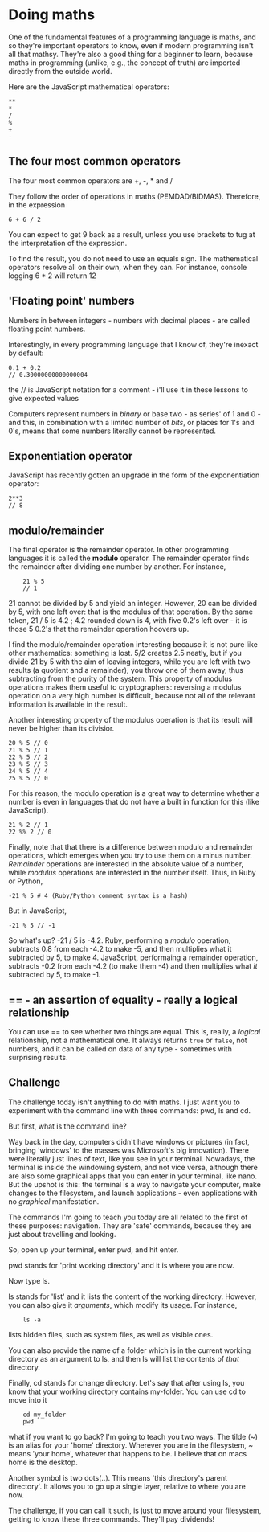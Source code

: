 # Doing maths

One of the fundamental features of a programming language is maths, and so they're important operators to know, even if modern programming isn't all that mathsy. They're also a good thing for a beginner to learn, because maths in programming (unlike, e.g., the concept of truth) are imported directly from the outside world.

Here are the JavaScript mathematical operators:

```
**
*
/
%
+
-
```

## The four most common operators

The four most common operators are +, -, \* and /

They follow the order of operations in maths (PEMDAD/BIDMAS). Therefore, in the expression

    6 + 6 / 2

You can expect to get 9 back as a result, unless you use brackets to tug at the interpretation of the expression.

To find the result, you do not need to use an equals sign. The mathematical operators resolve all on their own, when they can. For instance, console logging 6 \* 2 will return 12

## 'Floating point' numbers

Numbers in between integers - numbers with decimal places - are called floating point numbers.

Interestingly, in every programming language that I know of, they're inexact by default:

    0.1 + 0.2
    // 0.30000000000000004

the // is JavaScript notation for a comment - i'll use it in these lessons to give expected values

Computers represent numbers in _binary_ or base two - as series' of 1 and 0 - and this, in combination with a limited number of _bits_, or places for 1's and 0's, means that some numbers literally cannot be represented.

## Exponentiation operator

JavaScript has recently gotten an upgrade in the form of the exponentiation operator:

    2**3
    // 8

## modulo/remainder

The final operator is the remainder operator. In other programming languages it is called the **modulo** operator. The remainder operator finds the remainder after dividing one number by another. For instance,

```
	21 % 5
	// 1
```

21 cannot be divided by 5 and yield an integer. However, 20 can be divided by 5, with one left over: that is the modulus of that operation. By the same token, 21 / 5 is 4.2 ; 4.2 rounded down is 4, with five 0.2's left over - it is those 5 0.2's that the remainder operation hoovers up.

I find the modulo/remainder operation interesting because it is not pure like other mathematics: something is lost. 5/2 creates 2.5 neatly, but if you divide 21 by 5 with the aim of leaving integers, while you are left with two results (a quotient and a remainder), you throw one of them away, thus subtracting from the purity of the system. This property of modulus operations makes them useful to cryptographers: reversing a modulus operation on a very high number is difficult, because not all of the relevant information is available in the result.

Another interesting property of the modulus operation is that its result will never be higher than its divisior.

```
20 % 5 // 0
21 % 5 // 1
22 % 5 // 2
23 % 5 // 3
24 % 5 // 4
25 % 5 // 0
```

For this reason, the modulo operation is a great way to determine whether a number is even in languages that do not have a built in function for this (like JavaScript).

```
21 % 2 // 1
22 %% 2 // 0
```

Finally, note that that there is a difference between modulo and remainder operations, which emerges when you try to use them on a minus number. _Remainder_ operations are interested in the absolute value of a number, while _modulus_ operations are interested in the number itself. Thus, in Ruby or Python,

```
-21 % 5 # 4 (Ruby/Python comment syntax is a hash)
```

But in JavaScript,

```
-21 % 5 // -1
```

So what's up? -21 / 5 is -4.2. Ruby, performing a _modulo_ operation, subtracts 0.8 from each -4.2 to make -5, and then multiplies what it subtracted by 5, to make 4. JavaScript, performaing a remainder operation, subtracts -0.2 from each -4.2 (to make them -4) and then multiplies what _it_ subtracted by 5, to make -1.

## == - an assertion of equality - really a logical relationship

You can use == to see whether two things are equal. This is, really, a _logical_ relationship, not a mathematical one. It always returns `true` or `false`, not numbers, and it can be called on data of any type - sometimes with surprising results.

## Challenge

The challenge today isn't anything to do with maths. I just want you to experiment with the command line with three commands: pwd, ls and cd.

But first, what is the command line?

Way back in the day, computers didn't have windows or pictures (in fact, bringing 'windows' to the masses was Microsoft's big innovation). There were literally just lines of text, like you see in your terminal. Nowadays, the terminal is inside the windowing system, and not vice versa, although there are also some graphical apps that you can enter in your terminal, like nano. But the upshot is this: the terminal is a way to navigate your computer, make changes to the filesystem, and launch applications - even applications with no _graphical_ manifestation.

The commands I'm going to teach you today are all related to the first of these purposes: navigation. They are 'safe' commands, because they are just about travelling and looking.

So, open up your terminal, enter pwd, and hit enter.

pwd stands for 'print working directory' and it is where you are now.

Now type ls.

ls stands for 'list' and it lists the content of the working directory. However, you can also give it _arguments_, which modify its usage. For instance,

```
	ls -a
```

lists hidden files, such as system files, as well as visible ones.

You can also provide the name of a folder which is in the current working directory as an argument to ls, and then ls will list the contents of _that_ directory.

Finally, cd stands for change directory. Let's say that after using ls, you know that your working directory contains my-folder. You can use cd to move into it

```
	cd my_folder
	pwd
```

what if you want to go back? I'm going to teach you two ways. The tilde (~) is an alias for your 'home' directory. Wherever you are in the filesystem, ~ means 'your home', whatever that happens to be. I believe that on macs home is the desktop.

Another symbol is two dots(..). This means 'this directory's parent directory'. It allows you to go up a single layer, relative to where you are now.

The challenge, if you can call it such, is just to move around your filesystem, getting to know these three commands. They'll pay dividends!
